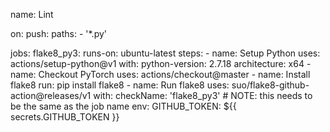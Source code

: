 name: Lint

on:
  push:
    paths:
      - '*.py'

jobs:
  flake8_py3:
    runs-on: ubuntu-latest
    steps:
      - name: Setup Python
        uses: actions/setup-python@v1
        with:
          python-version: 2.7.18
          architecture: x64
      - name: Checkout PyTorch
        uses: actions/checkout@master
      - name: Install flake8
        run: pip install flake8
      - name: Run flake8
        uses: suo/flake8-github-action@releases/v1
        with:
          checkName: 'flake8_py3'   # NOTE: this needs to be the same as the job name
        env:
          GITHUB_TOKEN: ${{ secrets.GITHUB_TOKEN }}
